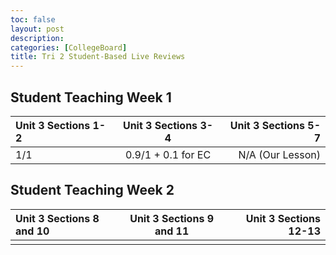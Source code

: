 ```yaml
---
toc: false
layout: post
description: 
categories: [CollegeBoard]
title: Tri 2 Student-Based Live Reviews
---
```

## Student Teaching Week 1

| Unit 3 Sections 1-2 | Unit 3 Sections 3-4 | Unit 3 Sections 5-7 |
|:--------------------|:--------------------:|--------------------:|
|1/1                  |0.9/1 + 0.1 for EC   | N/A (Our Lesson)    |

## Student Teaching Week 2

| Unit 3 Sections 8 and 10 | Unit 3 Sections 9 and 11 | Unit 3 Sections 12-13 |
|:--------------------|:--------------------:|--------------------:|
|                     |                      |                     |